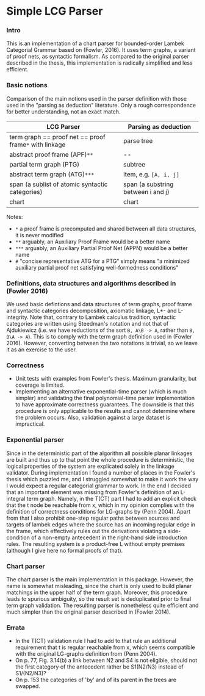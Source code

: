 # Simple LCG Parser


### Intro

This is an implementation of a chart parser for bounded-order Lambek Categorial Grammar based on (Fowler, 2016).
It uses term graphs, a variant of proof nets, as syntactic formalism. As compared to the original parser 
described in the thesis, this implementation is radically simplified and less efficient. 


### Basic notions

Comparison of the main notions used in the parser definition with those used in the "parsing as deduction" literature.
Only a rough correspondence for better understanding, not an exact match.

| LCG Parser                                             |                   Parsing as deduction |
|--------------------------------------------------------|----------------------------------------|
| term graph == proof net == proof frame`*` with linkage |   parse tree                           |
| abstract proof frame (APF)`**`                         |   --                                   |
| partial term graph (PTG)                               |   subtree                              |
| abstract term graph (ATG)`***`                         |   item, e.g. `[A, i, j]`               |
| span (a sublist of atomic syntactic categories)        |   span (a substring between i and j)   |
| chart                                                  |   chart                                |

Notes:

* `*`    a proof frame is precomputed and shared between all data structures, it is never modified
* `**`   arguably, an Auxiliary Proof Frame would be a better name
* `***`  arguably, an Auxiliary Partial Proof Net (APPN) would be a better name
* `#`    "concise representative ATG for a PTG" simply means "a minimized auxiliary partial proof net satisfying
      well-formedness conditions"


### Definitions, data structures and algorithms described in (Fowler 2016)

 We used basic defintions and data structures of term graphs, proof frame and syntactic categories decomposition, 
 axiomatic linkage, L*- and L-integrity. Note that, contrary to Lambek calculus tradition, syntactic categories are 
 written using Steedman's notation and not that of Ajdukiewicz (i.e. we have reductions of the sort `B, A\B -> A`, 
 rather than `B, B\A -> A`). This is to comply with the term graph definition used in (Fowler 2016). However, 
 converting between the two notations is trivial, so we leave it as an exercise to the user.     


### Correctness

* Unit tests with examples from Fowler's thesis. Maximum granularity, but coverage is limited.
* Implementing an alternative exponential-time parser (which is much simpler) and validating the final
  polynomial-time parser implementation to have approximate correctness guarantees. The downside is that
  this procedure is only applicable to the results and cannot determine where the problem occurs. Also, validation
  against a large dataset is impractical.


### Exponential parser

Since in the deterministic part of the algorithm all possible planar linkages are built and thus up to that point
the whole procedure is deterministic, the logical properties of the system are explicated solely in the linkage validator.
During implementation I found a number of places in the Fowler's thesis which puzzled me, and I struggled somewhat
to make it work the way I would expect a regular categorial grammar to work. In the end I decided that an important
element was missing from Fowler's definition of an L-integral term graph. Namely, in the T(CT) part I had to add an
explicit check that the t node be reachable from x, which in my opinion complies with the definition of correctness
conditions for LG-graphs by (Penn 2004). Apart from that I also prohibit one-step regular paths between sources and
targets of lambek edges where the source has an incoming regular edge in the frame, which effectively rules out
the derivations violating a side-condition of a non-empty antecedent in the right-hand side introduction rules.
The resulting system is a product-free L without empty premises (although I give here no formal proofs of that).


### Chart parser

The chart parser is the main implementation in this package. However, the name is somewhat misleading, since
the chart is only used to build planar matchings in the upper half of the term graph. Moreover, this procedure leads 
to spurious ambiguity, so the result set is deduplicated prior to final term graph validation. The resulting 
parser is nonetheless quite efficient and much simpler than the original parser described in (Fowler 2014).   


### Errata

* In the T(CT) validation rule I had to add to that rule an additional requirement that t is regular reachable from x, 
  which seems compatible with the original LG-graphs definition from (Penn 2004). 
* On p. 77, Fig. 3.14(b) a link between N2 and S4 is not eligible, should not the first category of the antecedent
  rather be S1\(N2/N3) instead of S1/(N2/N3)?
* On p. 153 the categories of 'by' and of its parent in the trees are swapped.
